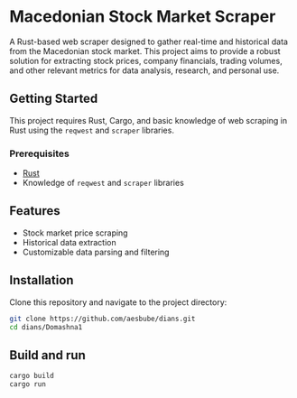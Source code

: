 # Macedonian Stock Market Scraper

A Rust-based web scraper designed to gather real-time and historical data from the Macedonian stock market. This project aims to provide a robust solution for extracting stock prices, company financials, trading volumes, and other relevant metrics for data analysis, research, and personal use.

## Getting Started
This project requires Rust, Cargo, and basic knowledge of web scraping in Rust using the `reqwest` and `scraper` libraries.

### Prerequisites
- [Rust](https://www.rust-lang.org/tools/install)
- Knowledge of `reqwest` and `scraper` libraries

## Features
- Stock market price scraping
- Historical data extraction
- Customizable data parsing and filtering

## Installation
Clone this repository and navigate to the project directory:
```bash
git clone https://github.com/aesbube/dians.git
cd dians/Domashna1
```
## Build and run
```bash
cargo build
cargo run
```
